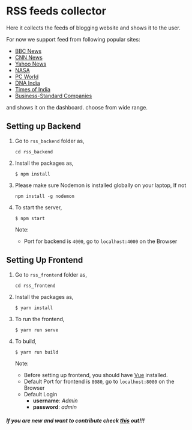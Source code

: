 # RSS feeds collector

Here it collects the feeds of blogging website and shows it to the user. 

For now we support feed from following popular sites:
- [BBC News](http://www.bbc.com/news)
- [CNN News](http://edition.cnn.com/world)
- [Yahoo News](https://www.yahoo.com/news/)
- [NASA](https://www.nasa.gov/multimedia/imagegallery/iotd.html)
- [PC World](https://www.pcworld.com/)
- [DNA India](http://www.dnaindia.com/)
- [Times of India](https://timesofindia.indiatimes.com/)
- [Business-Standard Companies](http://www.business-standard.com/companies)

and shows it on the dashboard. choose from wide range.

## Setting up Backend
1.  Go to `rss_backend` folder as,

    ```
    cd rss_backend
    ```

2. Install the packages as,
    ```
    $ npm install
    ```
3. Please make sure Nodemon is installed globally on your laptop,
    If not
    ```
    npm install -g nodemon
    ```
4.  To start the server,
    ```
    $ npm start 
    ```
    Note: 
    - Port for backend is `4000`, go to `localhost:4000` on the Browser

## Setting Up Frontend
1.  Go to `rss_frontend` folder as,

    ```
    cd rss_frontend
    ```
2. Install the packages as,
    ```
    $ yarn install
    ```
3.  To run the frontend,
    ```
    $ yarn run serve 
    ```
4.  To build,
    ```
    $ yarn run build 
    ```
    Note: 
    - Before setting up frontend, you should have [Vue](https://vuejs.org/v2/guide/installation.html) installed.
    - Default Port for frontend is `8080`, go to `localhost:8080` on the Browser
    - Default Login 
        - **username**: *Admin*
        - **password**: *admin*

##### If you are new and want to contribute check [this](https://github.com/Asutosh989/Hacktoberfest-starter/blob/master/pull_request.md) out!!!


